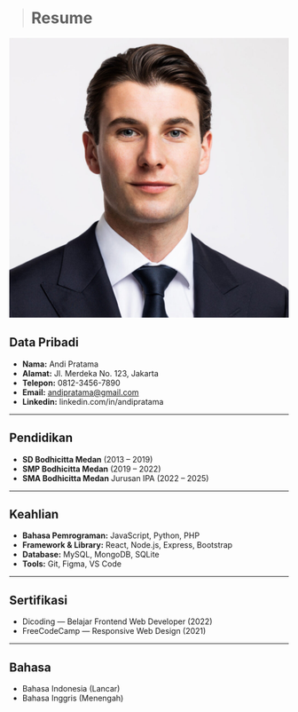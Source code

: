 > # Resume 

![Profile Photo](image.png)

## Data Pribadi 

- **Nama:** Andi Pratama 
- **Alamat:** Jl. Merdeka No. 123, Jakarta 
- **Telepon:** 0812-3456-7890
- **Email:** andipratama@gmail.com 
- **Linkedin:** linkedin.com/in/andipratama
---

## Pendidikan
- **SD Bodhicitta Medan** (2013 – 2019)  
- **SMP Bodhicitta Medan** (2019 – 2022)  
- **SMA Bodhicitta Medan** Jurusan IPA (2022 – 2025)

---

## Keahlian
- **Bahasa Pemrograman:** JavaScript, Python, PHP  
- **Framework & Library:** React, Node.js, Express, Bootstrap  
- **Database:** MySQL, MongoDB, SQLite  
- **Tools:** Git, Figma, VS Code

---

## Sertifikasi
- Dicoding — Belajar Frontend Web Developer (2022)
- FreeCodeCamp — Responsive Web Design (2021)

---

## Bahasa
- Bahasa Indonesia (Lancar)  
- Bahasa Inggris (Menengah)